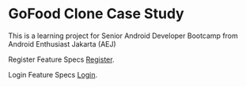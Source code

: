 # GoFood Clone Case Study

This is a learning project for Senior Android Developer Bootcamp from Android Enthusiast Jakarta (AEJ)

Register Feature Specs [Register](https://github.com/deanuharatinu/GoFood-Clone/blob/development/register_feature_specs.md).

Login Feature Specs [Login](https://github.com/deanuharatinu/GoFood-Clone/blob/development/login_feature_specs.md).
